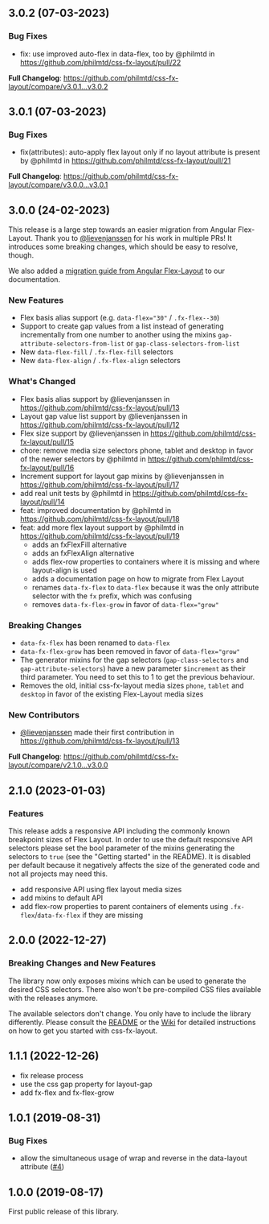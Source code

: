 ## 3.0.2 (07-03-2023)

### Bug Fixes
* fix: use improved auto-flex in data-flex, too by @philmtd in https://github.com/philmtd/css-fx-layout/pull/22

**Full Changelog**: https://github.com/philmtd/css-fx-layout/compare/v3.0.1...v3.0.2

## 3.0.1 (07-03-2023)

### Bug Fixes

* fix(attributes): auto-apply flex layout only if no layout attribute is present by @philmtd in https://github.com/philmtd/css-fx-layout/pull/21

**Full Changelog**: https://github.com/philmtd/css-fx-layout/compare/v3.0.0...v3.0.1

## 3.0.0 (24-02-2023)

This release is a large step towards an easier migration from Angular Flex-Layout. Thank you to [@lievenjanssen](https://github.com/lievenjanssen) for his work in multiple PRs!
It introduces some breaking changes, which should be easy to resolve, though.

We also added a [migration guide from Angular Flex-Layout](https://philmtd.github.io/css-fx-layout/docs/flex-layout-migration) to our documentation.

### New Features

* Flex basis alias support (e.g. `data-flex="30"` / `.fx-flex--30`)
* Support to create gap values from a list instead of generating incrementally from one number to another using the mixins `gap-attribute-selectors-from-list` or `gap-class-selectors-from-list` 
* New `data-flex-fill` / `.fx-flex-fill` selectors
* New `data-flex-align` / `.fx-flex-align` selectors

### What's Changed

* Flex basis alias support by @lievenjanssen in https://github.com/philmtd/css-fx-layout/pull/13
* Layout gap value list support by @lievenjanssen in https://github.com/philmtd/css-fx-layout/pull/12
* Flex size support by @lievenjanssen in https://github.com/philmtd/css-fx-layout/pull/15
* chore: remove media size selectors phone, tablet and desktop in favor of the newer selectors by @philmtd in https://github.com/philmtd/css-fx-layout/pull/16
* Increment support for layout gap mixins by @lievenjanssen in https://github.com/philmtd/css-fx-layout/pull/17
* add real unit tests by @philmtd in https://github.com/philmtd/css-fx-layout/pull/14
* feat: improved documentation by @philmtd in https://github.com/philmtd/css-fx-layout/pull/18
* feat: add more flex layout support by @philmtd in https://github.com/philmtd/css-fx-layout/pull/19
    * adds an fxFlexFill alternative
    * adds an fxFlexAlign alternative
    * adds flex-row properties to containers where it is missing and where layout-align is used
    * adds a documentation page on how to migrate from Flex Layout
    * renames `data-fx-flex` to `data-flex` because it was the only attribute selector with the `fx` prefix, which was confusing
    * removes `data-fx-flex-grow` in favor of `data-flex="grow"`

### Breaking Changes

* `data-fx-flex` has been renamed to `data-flex`
* `data-fx-flex-grow` has been removed in favor of `data-flex="grow"`
* The generator mixins for the gap selectors (`gap-class-selectors` and `gap-attribute-selectors`) have a new parameter `$increment` as their third parameter.
  You need to set this to 1 to get the previous behaviour.
* Removes the old, initial css-fx-layout media sizes `phone`, `tablet` and `desktop` in favor of the existing Flex-Layout media sizes

### New Contributors

* [@lievenjanssen](https://github.com/lievenjanssen) made their first contribution in https://github.com/philmtd/css-fx-layout/pull/13

**Full Changelog**: https://github.com/philmtd/css-fx-layout/compare/v2.1.0...v3.0.0

## 2.1.0 (2023-01-03)

### Features

This release adds a responsive API including the commonly known breakpoint sizes of Flex Layout.
In order to use the default responsive API selectors please set the bool parameter of the mixins generating the selectors to `true` (see the "Getting started"
in the README). It is disabled per default because it negatively affects the size of the generated code and not all projects
may need this.

* add responsive API using flex layout media sizes
* add mixins to default API
* add flex-row properties to parent containers of elements using `.fx-flex`/`data-fx-flex` if they are missing

## 2.0.0 (2022-12-27)

### Breaking Changes and New Features

The library now only exposes mixins which can be used to generate the desired CSS selectors.
There also won't be pre-compiled CSS files available with the releases anymore.

The available selectors don't change. You only have to include the library differently. Please
consult the [README](./README.md) or the [Wiki](https://github.com/philmtd/css-fx-layout/wiki) for detailed instructions on how to get you
started with css-fx-layout.

## 1.1.1 (2022-12-26)

* fix release process
* use the css gap property for layout-gap
* add fx-flex and fx-flex-grow

## 1.0.1 (2019-08-31)

### Bug Fixes

* allow the simultaneous usage of wrap and reverse in the data-layout attribute ([#4](https://github.com/philmtd/css-fx-layout/pull/4))

## 1.0.0 (2019-08-17)

First public release of this library.
